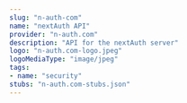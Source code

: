 ```yaml
---
slug: "n-auth-com"
name: "nextAuth API"
provider: "n-auth.com"
description: "API for the nextAuth server"
logo: "n-auth.com-logo.jpeg"
logoMediaType: "image/jpeg"
tags:
- name: "security"
stubs: "n-auth.com-stubs.json"
---
```

